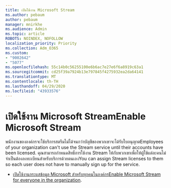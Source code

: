 ```yaml
---
title: เปิดใช้งาน Microsoft Stream
ms.author: pebaum
author: pebaum
manager: mnirkhe
ms.audience: Admin
ms.topic: article
ROBOTS: NOINDEX, NOFOLLOW
localization_priority: Priority
ms.collection: Adm_O365
ms.custom:
- "9002642"
- "5077"
ms.openlocfilehash: 55c14b0c56255100e6b6ac7e27e6f6a8919c63a1
ms.sourcegitcommit: cd25f39a7924b13e797845f4275932ea2da64141
ms.translationtype: MT
ms.contentlocale: th-TH
ms.lasthandoff: 04/29/2020
ms.locfileid: "43933576"
---
```

# <a name="enable-microsoft-stream"></a><span data-ttu-id="cf413-102">เปิดใช้งาน Microsoft Stream</span><span class="sxs-lookup"><span data-stu-id="cf413-102">Enable Microsoft Stream</span></span>

<span data-ttu-id="cf413-103">พนักงานขององค์กรจะใช้บริการสตรีมไม่ได้จนกว่าบัญชีของพวกเขาจะได้รับใบอนุญาต</span><span class="sxs-lookup"><span data-stu-id="cf413-103">Employees of your organization can't use the Stream service until their accounts have been licensed.</span></span> <span data-ttu-id="cf413-104">คุณสามารถกําหนดสิทธิ์การใช้งาน Stream ให้กับพวกเขาเพื่อให้ผู้ใช้แต่ละคนไม่จําเป็นต้องลงทะเบียนสําหรับบริการด้วยตนเอง</span><span class="sxs-lookup"><span data-stu-id="cf413-104">You can assign Stream licenses to them so each user does not have to manually sign up for the service.</span></span>

- <span data-ttu-id="cf413-105">[เปิดใช้งานกระแสข้อมูล Microsoft สําหรับทุกคนในองค์กร](https://docs.microsoft.com/stream/assign-user-licenses)</span><span class="sxs-lookup"><span data-stu-id="cf413-105">[Enable Microsoft Stream for everyone in the organization](https://docs.microsoft.com/stream/assign-user-licenses).</span></span>
